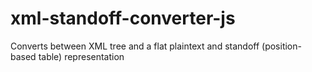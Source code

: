 # xml-standoff-converter-js
Converts between XML tree and a flat plaintext and standoff (position-based table) representation
